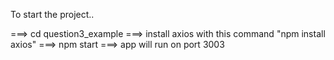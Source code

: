 To start the project..

===> cd question3_example
===> install axios with this command "npm install axios"
===> npm start
===> app will run on port 3003
